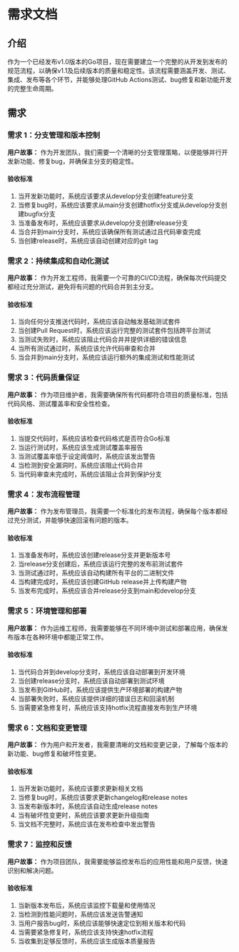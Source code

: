 # 需求文档

## 介绍

作为一个已经发布v1.0版本的Go项目，现在需要建立一个完整的从开发到发布的规范流程，以确保v1.1及后续版本的质量和稳定性。该流程需要涵盖开发、测试、集成、发布等各个环节，并能够处理GitHub Actions测试、bug修复和新功能开发的完整生命周期。

## 需求

### 需求 1：分支管理和版本控制

**用户故事：** 作为开发团队，我们需要一个清晰的分支管理策略，以便能够并行开发新功能、修复bug，并确保主分支的稳定性。

#### 验收标准

1. 当开发新功能时，系统应该要求从develop分支创建feature分支
2. 当修复bug时，系统应该要求从main分支创建hotfix分支或从develop分支创建bugfix分支
3. 当准备发布时，系统应该要求从develop分支创建release分支
4. 当合并到main分支时，系统应该确保所有测试通过且代码审查完成
5. 当创建release时，系统应该自动创建对应的git tag

### 需求 2：持续集成和自动化测试

**用户故事：** 作为开发工程师，我需要一个可靠的CI/CD流程，确保每次代码提交都经过充分测试，避免将有问题的代码合并到主分支。

#### 验收标准

1. 当向任何分支推送代码时，系统应该自动触发基础测试套件
2. 当创建Pull Request时，系统应该运行完整的测试套件包括跨平台测试
3. 当测试失败时，系统应该阻止代码合并并提供详细的错误信息
4. 当所有测试通过时，系统应该允许代码审查和合并
5. 当合并到main分支时，系统应该运行额外的集成测试和性能测试

### 需求 3：代码质量保证

**用户故事：** 作为项目维护者，我需要确保所有代码都符合项目的质量标准，包括代码风格、测试覆盖率和安全性检查。

#### 验收标准

1. 当提交代码时，系统应该检查代码格式是否符合Go标准
2. 当运行测试时，系统应该生成测试覆盖率报告
3. 当测试覆盖率低于设定阈值时，系统应该发出警告
4. 当检测到安全漏洞时，系统应该阻止代码合并
5. 当代码审查未完成时，系统应该阻止合并到保护分支

### 需求 4：发布流程管理

**用户故事：** 作为发布管理员，我需要一个标准化的发布流程，确保每个版本都经过充分测试，并能够快速回滚有问题的版本。

#### 验收标准

1. 当准备发布时，系统应该创建release分支并更新版本号
2. 当release分支创建后，系统应该运行完整的发布前测试套件
3. 当测试通过时，系统应该自动构建所有平台的二进制文件
4. 当构建完成时，系统应该创建GitHub release并上传构建产物
5. 当发布完成时，系统应该合并release分支到main和develop分支

### 需求 5：环境管理和部署

**用户故事：** 作为运维工程师，我需要能够在不同环境中测试和部署应用，确保发布版本在各种环境中都能正常工作。

#### 验收标准

1. 当代码合并到develop分支时，系统应该自动部署到开发环境
2. 当创建release分支时，系统应该自动部署到测试环境
3. 当发布到GitHub时，系统应该提供生产环境部署的构建产物
4. 当部署失败时，系统应该提供详细的错误日志和回滚机制
5. 当需要紧急修复时，系统应该支持hotfix流程直接发布到生产环境

### 需求 6：文档和变更管理

**用户故事：** 作为用户和开发者，我需要清晰的文档和变更记录，了解每个版本的新功能、bug修复和破坏性变更。

#### 验收标准

1. 当开发新功能时，系统应该要求更新相关文档
2. 当修复bug时，系统应该要求更新changelog和release notes
3. 当发布新版本时，系统应该自动生成release notes
4. 当有破坏性变更时，系统应该要求更新升级指南
5. 当文档不完整时，系统应该在发布检查中发出警告

### 需求 7：监控和反馈

**用户故事：** 作为项目团队，我需要能够监控发布后的应用性能和用户反馈，快速识别和解决问题。

#### 验收标准

1. 当新版本发布后，系统应该监控下载量和使用情况
2. 当检测到性能问题时，系统应该发送告警通知
3. 当用户报告bug时，系统应该能够快速定位到相关版本和代码
4. 当需要紧急修复时，系统应该支持快速hotfix流程
5. 当收集到足够反馈时，系统应该生成版本质量报告